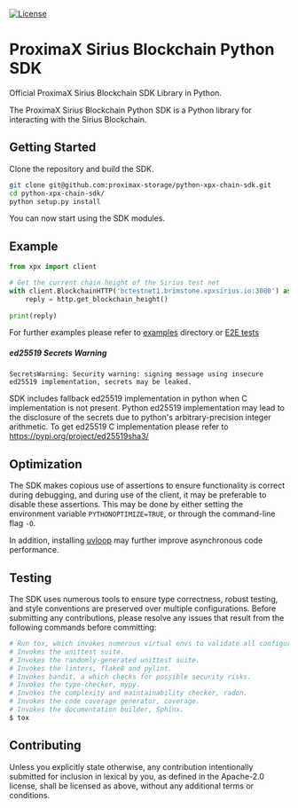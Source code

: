 [![License](https://img.shields.io/badge/License-Apache%202.0-blue.svg)](https://opensource.org/licenses/Apache-2.0)

# ProximaX Sirius Blockchain Python SDK
Official ProximaX Sirius Blockchain SDK Library in Python.

The ProximaX Sirius Blockchain Python SDK is a Python library for interacting with the Sirius Blockchain.

## Getting Started
Clone the repository and build the SDK.
```bash
git clone git@github.com:proximax-storage/python-xpx-chain-sdk.git
cd python-xpx-chain-sdk/
python setup.py install
```
You can now start using the SDK modules.

## Example
```python
from xpx import client

# Get the current chain height of the Sirius test net
with client.BlockchainHTTP('bctestnet1.brimstone.xpxsirius.io:3000') as http:
    reply = http.get_blockchain_height()
    
print(reply)
```
For further examples please refer to [examples](examples/) directory or [E2E tests](tests/internet/)

##### ed25519 Secrets Warning
`SecretsWarning: Security warning: signing message using insecure ed25519 implementation, secrets may be leaked.`

SDK includes fallback ed25519 implementation in python when C implementation is not present. Python ed25519 implementation may lead to the disclosure of the secrets due to python's arbitrary-precision integer arithmetic. To get ed25519 C implementation please refer to https://pypi.org/project/ed25519sha3/

## Optimization

The SDK makes copious use of assertions to ensure functionality is correct during debugging, and during use of the client, it may be preferable to disable these assertions. This may be done by either setting the environment variable `PYTHONOPTIMIZE=TRUE`, or through the command-line flag `-O`.

In addition, installing [uvloop](https://github.com/magicstack/uvloop) may further improve asynchronous code performance.

## Testing

The SDK uses numerous tools to ensure type correctness, robust testing, and style conventions are preserved over multiple configurations. Before submitting any contributions, please resolve any issues that result from the following commands before committing:

```bash
# Run tox, which invokes numerous virtual envs to validate all configurations
# Invokes the unittest suite.
# Invokes the randomly-generated unittest suite.
# Invokes the linters, flake8 and pylint.
# Invokes bandit, a which checks for possible security risks.
# Invokes the type-checker, mypy.
# Invokes the complexity and maintainability checker, radon.
# Invokes the code coverage generator, coverage.
# Invokes the documentation builder, Sphinx.
$ tox
```

## Contributing

Unless you explicitly state otherwise, any contribution intentionally submitted for inclusion in lexical by you, as defined in the Apache-2.0 license, shall be licensed as above, without any additional terms or conditions.
